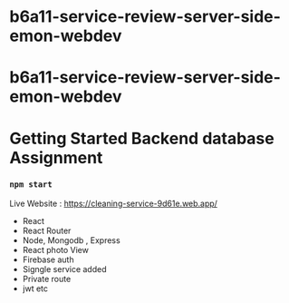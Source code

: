 ﻿# b6a11-service-review-server-side-emon-webdev
# b6a11-service-review-server-side-emon-webdev

# Getting Started Backend database Assignment


### `npm start`

Live Website : https://cleaning-service-9d61e.web.app/

- React
- React Router
- Node, Mongodb , Express
- React photo View
- Firebase auth
- Signgle service added
- Private route
- jwt etc



